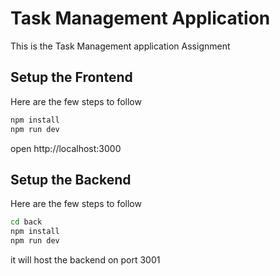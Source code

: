 # Task Management Application

This is the Task Management application Assignment

## Setup the Frontend

Here are the few steps to follow 

```bash
npm install
npm run dev
```

open http://localhost:3000
## Setup the Backend

Here are the few steps to follow 

```bash
cd back
npm install
npm run dev

```
it will host the backend on port 3001
